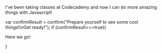 I've been taking classes at Codecademy and now I can do more amazing things with Javascript!


var confirmResult = confirm("Prepare yourself to see some cool things!\nGet ready!");
if (confirmResult===true){
  <p>Here we go!</p>}


